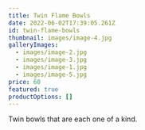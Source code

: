 ```yaml
---
title: Twin Flame Bowls
date: 2022-06-02T17:39:05.261Z
id: twin-flame-bowls
thumbnail: images/image-4.jpg
galleryImages:
  - images/image-2.jpg
  - images/image-3.jpg
  - images/image-1.jpg
  - images/image-5.jpg
price: 60
featured: true
productOptions: []
---
```

Twin bowls that are each one of a kind.